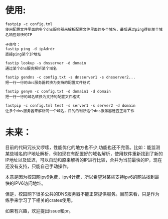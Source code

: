 # 使用:

```shell
fastpip -c config.tml
使用配置文件里面的多个dns服务器来解析配置文件里面的多个域名，最后通过ping得到单个域名响应最快的IP

子命令：
fastip ping -d ipAdrdr
直接ping某个IP地址

fastip lookup -s dnsserver -d domain
通过某个dns服务解析某个域名

fastip gendns -c config.txt -s dnsserver1 -s dnsserver2...
把一行一行的dns服务器转换为支持的配置文件格式

fastip genym -c config.txt -d domain1 -d domain
把一行一行的域名转换为支持的配置文件格式

fastpip -c config.tml test -s server1 -s server2 -d domain
让多个dns服务器来解析同一个域名，目的的判断这个dns服务器是否正常工作
```

# 未来：

目前的代码冗长又啰嗦，性能优化的地方也不少,功能也还不完善。比如：能监测某些域名的IP地址解析，例如现在有配置好的域名解析，使用软件重新找到了新的IP地址以及延迟，可以自动和原来解析的IP进行比较，合并为当前最快的IP，现在还没有支持，只能自己手动操作。

本意是因为校园网ipv6免费，ipv4计费，所以希望对某些支持ipv6的网站找到最快的IPV6访问地址。

但是，校园网下很多公共的DNS服务器不能正常提供服务。目前来看，只是作为练手来学习了下相关的crates使用。

如果有兴趣，欢迎提出issue和pr。